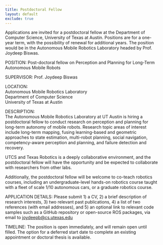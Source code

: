 ```yaml
---
title: Postdoctoral Fellow
layout: default
exclude: true
---
```


Applications are invited for a postdoctoral fellow at the Department of Computer Science, University of Texas at Austin. Positions are for a one-year term, with the possibility of renewal for additional years. The position would be in the Autonomous Mobile Robotics Laboratory headed by Prof. Joydeep Biswas.

POSITION: Post-doctoral fellow on Perception and Planning for Long-Term Autonomous Mobile Robots

SUPERVISOR: Prof. Joydeep Biswas

LOCATION:  
Autonomous Mobile Robotics Laboratory  
Department of Computer Science  
University of Texas at Austin


DESCRIPTION:   
The Autonomous Mobile Robotics Laboratory at UT Austin is hiring a postdoctoral fellow to conduct research on perception and planning for long-term autonomy of mobile robots. Research topic areas of interest include long-term mapping, fusing learning-based and geometric approaches to state estimation, multi-robot planning, social navigation, competency-aware perception and planning, and failure detection and recovery.

UTCS and Texas Robotics is a deeply collaborative environment, and the postdoctoral fellow will have the opportunity and be expected to collaborate with researchers from other labs.

Additionally, the postdoctoral fellow will be welcome to co-teach robotics courses, including an undergraduate-level hands-on robotics course taught with a fleet of scale 1/10 autonomous cars, or a graduate robotics course.

APPLICATION DETAILS: 
Please submit 1) a CV, 2) a brief description of research interests, 3) two relevant past publications, 4) a list of two references (with email addresses), and 5) an optional link to relevant code samples such as a GitHub repository or open-source ROS packages, via email to [joydeepb@cs.utexas.edu](mailto:joydeepb@cs.utexas.edu)

TIMELINE: 
The position is open immediately, and will remain open until filled. The option for a deferred start date to complete an existing appointment or doctoral thesis is available.
